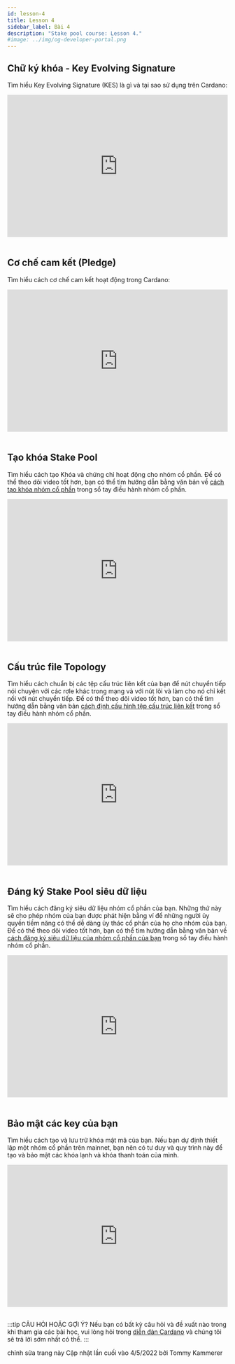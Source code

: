```yaml
---
id: lesson-4
title: Lesson 4
sidebar_label: Bài 4
description: "Stake pool course: Lesson 4."
#image: ../img/og-developer-portal.png
---
```


## Chữ ký khóa - Key Evolving Signature

Tìm hiểu Key Evolving Signature (KES) là gì và tại sao sử dụng trên Cardano:

<iframe width="100%" height="325" src="https://www.youtube.com/embed/JIIAV_xdvFY" frameborder="0" allow="accelerometer; autoplay; clipboard-write; encrypted-media; gyroscope; picture-in-picture; fullscreen;"></iframe>
<br/><br/>

## Cơ chế cam kết (Pledge) 

Tìm hiểu cách cơ chế cam kết hoạt động trong Cardano:

<iframe width="100%" height="325" src="https://www.youtube.com/embed/PCqvFMTGu3o" frameborder="0" allow="accelerometer; autoplay; clipboard-write; encrypted-media; gyroscope; picture-in-picture; fullscreen;"></iframe>
<br/><br/>

## Tạo khóa Stake Pool

Tìm hiểu cách tạo Khóa và chứng chỉ hoạt động cho nhóm cổ phần. Để có thể theo dõi video tốt hơn, bạn có thể tìm hướng dẫn bằng văn bản về [cách tạo khóa nhóm cổ phần](/docs/stake-pool-course/handbook/generate-stake-pool-keys) trong sổ tay điều hành nhóm cổ phần.

<iframe width="100%" height="325" src="https://www.youtube.com/embed/iZvmTuTiwoI" frameborder="0" allow="accelerometer; autoplay; clipboard-write; encrypted-media; gyroscope; picture-in-picture; fullscreen;"></iframe>
<br/><br/>


## Cấu trúc file Topology


Tìm hiểu cách chuẩn bị các tệp cấu trúc liên kết của bạn để nút chuyển tiếp nói chuyện với các rơle khác trong mạng và với nút lõi và làm cho nó chỉ kết nối với nút chuyển tiếp. Để có thể theo dõi video tốt hơn, bạn có thể tìm hướng dẫn bằng văn bản [cách định cấu hình tệp cấu trúc liên kết](/docs/stake-pool-course/handbook/configure-topology-files) trong sổ tay điều hành nhóm cổ phần.

<iframe width="100%" height="325" src="https://www.youtube.com/embed/x8b5V32mVOU" frameborder="0" allow="accelerometer; autoplay; clipboard-write; encrypted-media; gyroscope; picture-in-picture; fullscreen;"></iframe>
<br/><br/>


## Đáng ký Stake Pool siêu dữ liệu

Tìm hiểu cách đăng ký siêu dữ liệu nhóm cổ phần của bạn. Những thứ này sẽ cho phép nhóm của bạn được phát hiện bằng ví để những người ủy quyền tiềm năng có thể dễ dàng ủy thác cổ phần của họ cho nhóm của bạn. Để có thể theo dõi video tốt hơn, bạn có thể tìm hướng dẫn bằng văn bản về [cách đăng ký siêu dữ liệu của nhóm cổ phần của bạn](/docs/stake-pool-course/handbook/register-stake-pool-metadata) trong sổ tay điều hành nhóm cổ phần.

<iframe width="100%" height="325" src="https://www.youtube.com/embed/OHj0eJ8p4OY" frameborder="0" allow="accelerometer; autoplay; clipboard-write; encrypted-media; gyroscope; picture-in-picture; fullscreen;"></iframe>
<br/><br/>


## Bảo mật các key của bạn
Tìm hiểu cách tạo và lưu trữ khóa mật mã của bạn. Nếu bạn dự định thiết lập một nhóm cổ phần trên mainnet, bạn nên có tư duy và quy trình này để tạo và bảo mật các khóa lạnh và khóa thanh toán của mình.

<iframe width="100%" height="325" src="https://www.youtube.com/embed/fqrAzBAi64c" frameborder="0" allow="accelerometer; autoplay; clipboard-write; encrypted-media; gyroscope; picture-in-picture; fullscreen;"></iframe>
<br/><br/>

:::tip CÂU HỎI HOẶC GỢI Ý?
Nếu bạn có bất kỳ câu hỏi và đề xuất nào trong khi tham gia các bài học, vui lòng hỏi trong [diễn đàn Cardano](https://forum.cardano.org/c/staking-delegation/setup-a-stake-pool/158) và chúng tôi sẽ trả lời sớm nhất có thể.
:::

chỉnh sửa trang này
Cập nhật lần cuối vào 4/5/2022 bởi Tommy Kammerer